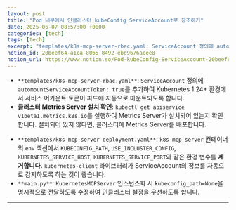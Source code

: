 ```yaml
---
layout: post
title: "Pod 내부에서 인클러스터 kubeConfig ServiceAccount로 참조하기"
date: 2025-06-07 08:57:00 +0000
categories: [tech]
tags: [tech]
excerpt: "templates/k8s-mcp-server-rbac.yaml: ServiceAccount 정의에 automountServiceAccountToken: true를 추가하여 Kubernetes 1.24+ 환경에서 서비스 어카운트 토큰이 파드에 자동으로 마운트되도록"
notion_id: 20beef64-a1ca-8065-8492-ebd9676acee8
notion_url: https://www.notion.so/Pod-kubeConfig-ServiceAccount-20beef64a1ca80658492ebd9676acee8
---
```


- `**templates/k8s-mcp-server-rbac.yaml**`: `ServiceAccount` 정의에 `automountServiceAccountToken: true`를 추가하여 Kubernetes 1.24+ 환경에서 서비스 어카운트 토큰이 파드에 자동으로 마운트되도록 합니다.
- **클러스터 Metrics Server 설치 확인**: `kubectl get apiservice v1beta1.metrics.k8s.io`를 실행하여 Metrics Server가 설치되어 있는지 확인합니다. 설치되어 있지 않다면, 클러스터에 Metrics Server를 배포합니다.

<!--more-->
- `**templates/k8s-mcp-server-deployment.yaml**`: `k8s-mcp-server` 컨테이너의 `env` 섹션에서 `KUBECONFIG_PATH`, `USE_INCLUSTER_CONFIG`, `KUBERNETES_SERVICE_HOST`, `KUBERNETES_SERVICE_PORT`와 같은 환경 변수를 **제거합니다.** `kubernetes-client` 라이브러리가 ServiceAccount의 정보를 자동으로 감지하도록 하는 것이 좋습니다.
- `**main.py**`: `KubernetesMCPServer` 인스턴스화 시 `kubeconfig_path=None`을 명시적으로 전달하도록 수정하여 인클러스터 설정을 우선하도록 합니다.

---